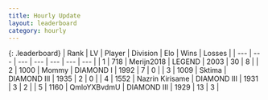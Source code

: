 ```yaml
---
title: Hourly Update
layout: leaderboard
category: hourly
---
```


{: .leaderboard}
| Rank | LV | Player | Division | Elo | Wins | Losses |
| --- | --- | --- | --- | --- | --- | --- |
| <span data-change="0">1</span> | 718 | <span title="ID: 489101">Merijn2018</span> | LEGEND | <span data-change="0">2003</span> | <span data-change="0">30</span> | <span data-change="0">8</span> |
| <span data-change="0">2</span> | 1000 | <span title="ID: 163201">Mommy</span> | DIAMOND I | <span data-change="12">1992</span> | <span data-change="1">7</span> | <span data-change="0">0</span> |
| <span data-change="-">3</span> | 1009 | <span title="ID: 353063">Sktima</span> | DIAMOND III | <span data-change="-">1935</span> | <span data-change="-">2</span> | <span data-change="-">0</span> |
| <span data-change="-1">4</span> | 1552 | <span title="ID: 315148">Nazrin Kirisame</span> | DIAMOND III | <span data-change="0">1931</span> | <span data-change="0">3</span> | <span data-change="0">2</span> |
| <span data-change="2">5</span> | 1160 | <span title="ID: 361226">QmloYXBvdmU</span> | DIAMOND III | <span data-change="22">1929</span> | <span data-change="1">13</span> | <span data-change="0">3</span> |